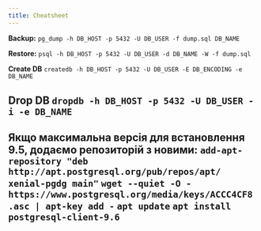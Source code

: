 ```yaml
---
title: Cheatsheet
---
```


**Backup:**
`pg_dump -h DB_HOST -p 5432 -U DB_USER -f dump.sql DB_NAME`

**Restore:**
`psql -h DB_HOST -p 5432 -U DB_USER -d DB_NAME -W -f dump.sql`

**Create DB**
`createdb -h DB_HOST -p 5432 -U DB_USER -E DB_ENCODING -e DB_NAME`

**Drop DB**
`dropdb -h DB_HOST -p 5432 -U DB_USER -i -e DB_NAME`
-----

**Якщо максимальна версія для встановлення 9.5, додаємо репозиторій з новими:**
`add-apt-repository "deb http://apt.postgresql.org/pub/repos/apt/ xenial-pgdg main"`
`wget --quiet -O - https://www.postgresql.org/media/keys/ACCC4CF8.asc | apt-key add -`
`apt update`
`apt install postgresql-client-9.6`
-----
